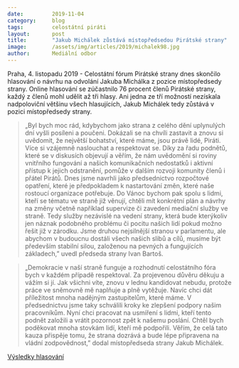 ```yaml
---
date:         2019-11-04
category:     blog
tags:         celostátní piráti
layout:       post
title:        "Jakub Michálek zůstává místopředsedou Pirátské strany"
image:        /assets/img/articles/2019/michalek98.jpg
author:       Mediální odbor
---
```



Praha, 4. listopadu 2019 - Celostátní fórum Pirátské strany dnes skončilo hlasování o návrhu na odvolání Jakuba Michálka z pozice místopředsedy strany. Online hlasování se zúčastnilo 76 procent členů Pirátské strany, každý z členů mohl udělit až tři hlasy. Ani jedna ze tří možností nezískala nadpoloviční většinu všech hlasujících, Jakub Michálek tedy zůstává v pozici místopředsedy strany.

> „Byl bych moc rád, kdybychom jako strana z celého dění uplynulých dní vyšli posíleni a poučeni. Dokázali se na chvíli zastavit a znovu si uvědomit, že největší bohatství, které máme, jsou právě lidé, Piráti. Více si vzájemně naslouchat a respektovat se. Díky za řadu podnětů, které se v diskusích objevují a věřím, že nám uvědomění si roviny vnitřního fungování a našich komunikačních nedostatků i aktivní přístup k jejich odstranění, pomůže v dalším rozvoji komunity členů i přátel Pirátů. Dnes jsme navrhli jako předsednictvo rozpočtové opatření, které je předpokladem k nastartování změn, které naše rostoucí organizace potřebuje. Do Vánoc bychom pak spolu s lidmi, kteří se tématu ve straně již věnují, chtěli mít konkrétní plán a návrhy na změny včetně například supervize či zavedení mediační služby ve straně. Tedy služby nezávislé na vedení strany, která bude kterýkoliv jen náznak podobného problému či pocitu našich lidí pokud možno řešit již v zárodku. Jsme druhou nejsilnější stranou v parlamentu, ale abychom v budoucnu dostáli všech našich slibů a cílů, musíme být především stabilní silou, založenou na pevných a fungujících základech,” uvedl předseda strany Ivan Bartoš.

> „Demokracie v naší straně funguje a rozhodnutí celostátního fóra bych v každém případě respektoval. Za projevenou důvěru děkuju a vážím si jí. Jak všichni víte, znovu v lednu kandidovat nebudu, protože práce ve sněmovně mě naplňuje a plně vytěžuje. Navíc chci dát příležitost mnoha nadějným zastupitelům, které máme. V předsednictvu jsme taky schválili kroky ke zlepšení podpory našim pracovníkům. Nyní chci pracovat na usmíření s lidmi, kteří tento podnět založili a vrátit pozornost zpět k našemu poslání. Chtěl bych poděkovat mnoha stovkám lidí, kteří mě podpořili. Věřím, že celá tato kauza přispěje tomu, že strana dozrává a bude lépe připravena na vládní zodpovědnost,” dodal místopředseda strany Jakub Michálek.



[Výsledky hlasování](https://helios.pirati.cz/helios/elections/ecbe2072-fa31-11e9-bf56-00000a2a0114/view?fbclid=IwAR3Z0Hatxw_63b6PACW_ZPZ39gxJgBpoB4Fhzuk95a_6vtf01EgGE-t_TmQ)
